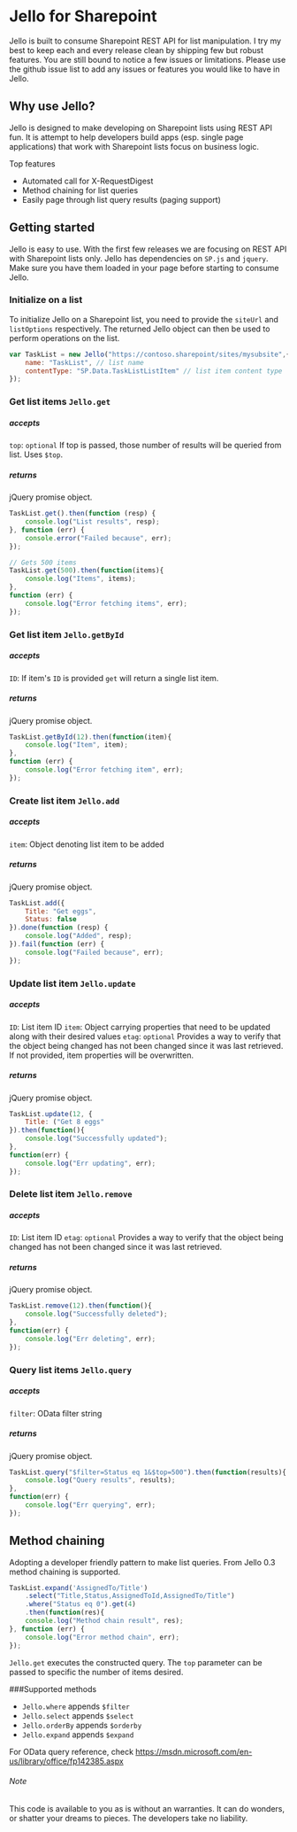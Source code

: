 # Jello for Sharepoint
Jello is built to consume Sharepoint REST API for list manipulation. I try my best to keep each and every release clean by shipping few but robust features. You are still bound to notice a few issues or limitations. Please use the github issue list to add any issues or features you would like to have in Jello.

## Why use Jello?
Jello is designed to make developing on Sharepoint lists using REST API fun. It is attempt to help developers build apps (esp. single page applications) that work with Sharepoint lists focus on business logic.

Top features
- Automated call for X-RequestDigest
- Method chaining for list queries
- Easily page through list query results (paging support)

## Getting started
Jello is easy to use. With the first few releases we are focusing on REST API with Sharepoint lists only. Jello has dependencies on `SP.js` and `jquery`. Make sure you have them loaded in your page before starting to consume Jello.

### Initialize on a list
To initialize Jello on a Sharepoint list, you need to provide the `siteUrl` and `listOptions` respectively. The returned Jello object can then be used to perform operations on the list.
```javascript
var TaskList = new Jello("https://contoso.sharepoint/sites/mysubsite",{
    name: "TaskList", // list name
    contentType: "SP.Data.TaskListListItem" // list item content type
});
```

### Get list items `Jello.get`
##### accepts
`top`: `optional` If top is passed, those number of results will be queried from list. Uses `$top`.
##### returns
jQuery promise object.
```javascript
TaskList.get().then(function (resp) {
    console.log("List results", resp);
}, function (err) {
    console.error("Failed because", err);
});

// Gets 500 items
TaskList.get(500).then(function(items){
	console.log("Items", items);
},
function (err) {
	console.log("Error fetching items", err);
});
```

### Get list item `Jello.getById`
##### accepts
`ID`: If item's `ID` is provided `get` will return a single list item.
##### returns
jQuery promise object.
```javascript
TaskList.getById(12).then(function(item){
	console.log("Item", item);
},
function (err) {
	console.log("Error fetching item", err);
});
```

### Create list item `Jello.add`
##### accepts
`item`: Object denoting list item to be added
##### returns
jQuery promise object.
```javascript
TaskList.add({
    Title: "Get eggs",
    Status: false
}).done(function (resp) {
    console.log("Added", resp);
}).fail(function (err) {
    console.log("Failed because", err);
});
```

### Update list item `Jello.update`
##### accepts
`ID`: List item ID
`item`: Object carrying properties that need to be updated along with their desired values
`etag`: `optional` Provides a way to verify that the object being changed has not been changed since it was last retrieved. If not provided, item properties will be overwritten.
##### returns
jQuery promise object.
```javascript
TaskList.update(12, {
	Title: ("Get 8 eggs"
}).then(function(){
	console.log("Successfully updated");
},
function(err) {
	console.log("Err updating", err);
});
```

### Delete list item `Jello.remove`
##### accepts
`ID`: List item ID
`etag`: `optional` Provides a way to verify that the object being changed has not been changed since it was last retrieved.
##### returns
jQuery promise object.
```javascript
TaskList.remove(12).then(function(){
	console.log("Successfully deleted");
},
function(err) {
	console.log("Err deleting", err);
});
```

### Query list items `Jello.query`
##### accepts
`filter`: OData filter string
##### returns
jQuery promise object.
```javascript
TaskList.query("$filter=Status eq 1&$top=500").then(function(results){
	console.log("Query results", results);
},
function(err) {
	console.log("Err querying", err);
});
```

## Method chaining
Adopting a developer friendly pattern to make list queries. From Jello 0.3 method chaining is supported.

```javascript
TaskList.expand('AssignedTo/Title')
	.select("Title,Status,AssignedToId,AssignedTo/Title")
	.where("Status eq 0").get(4)
	.then(function(res){
    console.log("Method chain result", res);
}, function (err) {
    console.log("Error method chain", err);
});
```
`Jello.get` executes the constructed query. The `top` parameter can be passed to specific the number of items desired.

###Supported methods
- `Jello.where` appends `$filter`
- `Jello.select` appends `$select`
- `Jello.orderBy` appends `$orderby`
- `Jello.expand` appends `$expand`

For OData query reference, check https://msdn.microsoft.com/en-us/library/office/fp142385.aspx
###### Note
This code is available to you as is without an warranties. It can do wonders, or shatter your dreams to pieces. The developers take no liability.
